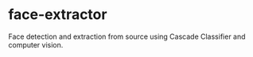 # face-extractor

Face detection and extraction from source using Cascade Classifier and computer vision.

